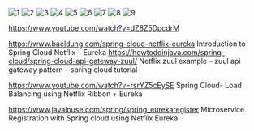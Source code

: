
![1](https://user-images.githubusercontent.com/45532977/53016699-344fb380-3474-11e9-8cd6-4aa9d6700be1.PNG)
![2](https://user-images.githubusercontent.com/45532977/53016700-34e84a00-3474-11e9-948b-9c918263f6ac.PNG)
![3](https://user-images.githubusercontent.com/45532977/53016703-34e84a00-3474-11e9-907a-83b1126a3a46.PNG)
![4](https://user-images.githubusercontent.com/45532977/53016705-3580e080-3474-11e9-8246-7a6a3111efea.PNG)
![5](https://user-images.githubusercontent.com/45532977/53016706-36197700-3474-11e9-87ba-b5e4738aec9a.PNG)
![6](https://user-images.githubusercontent.com/45532977/53016708-36b20d80-3474-11e9-9812-9e540790eebd.PNG)
![7](https://user-images.githubusercontent.com/45532977/53016709-374aa400-3474-11e9-900b-e42c1c26c9cb.PNG)
![8](https://user-images.githubusercontent.com/45532977/53016712-374aa400-3474-11e9-90a6-e05f5603d2c6.PNG)
![9](https://user-images.githubusercontent.com/45532977/53016713-37e33a80-3474-11e9-9009-b763837acd21.PNG)


https://www.youtube.com/watch?v=dZ8Z5DpcdrM

https://www.baeldung.com/spring-cloud-netflix-eureka  Introduction to Spring Cloud Netflix – Eureka
https://howtodoinjava.com/spring-cloud/spring-cloud-api-gateway-zuul/  Netflix zuul example – zuul api gateway pattern – spring cloud tutorial

https://www.youtube.com/watch?v=rsrYZ5cEySE  Spring Cloud- Load Balancing using Netflix Ribbon + Eureka

https://www.javainuse.com/spring/spring_eurekaregister  Microservice Registration with Spring cloud using Netflix Eureka
